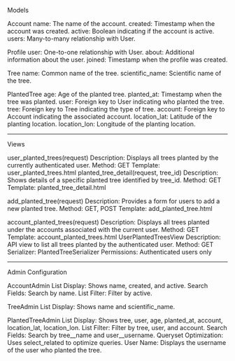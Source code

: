 Models


Account
name: The name of the account.
created: Timestamp when the account was created.
active: Boolean indicating if the account is active.
users: Many-to-many relationship with User.

Profile
user: One-to-one relationship with User.
about: Additional information about the user.
joined: Timestamp when the profile was created.

Tree
name: Common name of the tree.
scientific_name: Scientific name of the tree.

PlantedTree
age: Age of the planted tree.
planted_at: Timestamp when the tree was planted.
user: Foreign key to User indicating who planted the tree.
tree: Foreign key to Tree indicating the type of tree.
account: Foreign key to Account indicating the associated account.
location_lat: Latitude of the planting location.
location_lon: Longitude of the planting location.


--------------------------------------------------------



Views


user_planted_trees(request)
Description: Displays all trees planted by the currently authenticated user.
Method: GET
Template: user_planted_trees.html
planted_tree_detail(request, tree_id)
Description: Shows details of a specific planted tree identified by tree_id.
Method: GET
Template: planted_tree_detail.html

add_planted_tree(request)
Description: Provides a form for users to add a new planted tree.
Method: GET, POST
Template: add_planted_tree.html

account_planted_trees(request)
Description: Displays all trees planted under the accounts associated with the current user.
Method: GET
Template: account_planted_trees.html
UserPlantedTreesView
Description: API view to list all trees planted by the authenticated user.
Method: GET
Serializer: PlantedTreeSerializer
Permissions: Authenticated users only


--------------------------------------------------


Admin Configuration


AccountAdmin
List Display: Shows name, created, and active.
Search Fields: Search by name.
List Filter: Filter by active.

TreeAdmin
List Display: Shows name and scientific_name.

PlantedTreeAdmin
List Display: Shows tree, user, age, planted_at, account, location_lat, location_lon.
List Filter: Filter by tree, user, and account.
Search Fields: Search by tree__name and user__username.
Queryset Optimization: Uses select_related to optimize queries.
User Name: Displays the username of the user who planted the tree.
